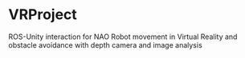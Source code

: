 # VRProject
ROS-Unity interaction for NAO Robot movement in Virtual Reality and obstacle avoidance with depth camera and image analysis 
